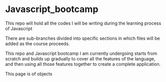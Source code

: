 # Javascript_bootcamp
This repo will hold all the codes I will be writing during the learning process of Javascript

There are sub-branches divided into specific sections in which files will be added as the course proceeds.

This repo and Javascript bootcamp I am currently undergoing starts from scratch and builds up gradually to cover all the features of the language, and then using all those features together to create a complete application.

This page is of objects

